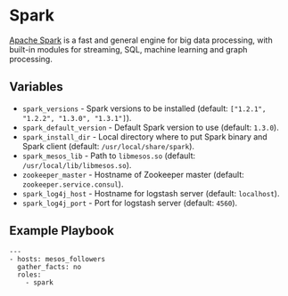 # Spark

[Apache Spark](https://spark.apache.org/) is a fast and general engine for big
data processing, with built-in modules for streaming, SQL, machine learning and
graph processing.

## Variables

- `spark_versions` - Spark versions to be installed (default:
  `["1.2.1", "1.2.2", "1.3.0", "1.3.1"]`).
- `spark_default_version` - Default Spark version to use (default: `1.3.0`).
- `spark_install_dir` - Local directory where to put Spark binary and Spark
  client (default: `/usr/local/share/spark`).
- `spark_mesos_lib` - Path to `libmesos.so` (default:
  `/usr/local/lib/libmesos.so`).
- `zookeeper_master` - Hostname of Zookeeper master (default:
  `zookeeper.service.consul`).
- `spark_log4j_host` - Hostname for logstash server (default: `localhost`).
- `spark_log4j_port` - Port for logstash server (default: `4560`).

## Example Playbook

    ---
    - hosts: mesos_followers
      gather_facts: no
      roles:
        - spark
